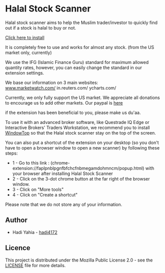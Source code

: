 # Halal Stock Scanner

Halal stock scanner aims to help the Muslim trader/investor to quickly find out if a stock is halal to buy or not.   

[Click here to install](https://ggle.io/3UAq)

It is completely free to use and works for almost any stock. (from the US market only, currently)

We use the IFG (Islamic Finance Guru) standard for maximum allowed quantity rates, however, you can easily change the standard in our extension settings. 

We base our information on 3 main websites:  
www.marketwatch.com/
in.reuters.com/
ycharts.com/

Currently, we only fully support the US market. We appreciate all donations to encourage us to add other markets. Our paypal is [here](https://bit.ly/3iehMeY)

if the extension has been beneficial to you, please make us du'aa.

To use it with an advanced broker software, like Questrade IQ Edge or Interactive Brokers' Traders Workstation, we recommend you to install [WindowTop](https://bityl.co/3k15) so that the Halal stock scanner stay on the top of the screen. 

You can also put a shortcut of the extension on your desktop (so you don't have to open a browser window to open a new scanner) by following these steps: 
* 1 - Go to this link : (chrome-extension://faplpnblpgnfbfchcfnbmegamdohmncm/popup.html) with your browser after installing Halal Stock Scanner    
* 2 - Click on the 3-dot chrome button at the far right of the browser window.  
* 3 - Click on "More tools"  
* 4 - Click on "Create a shortcut"

Please note that we do not store any of your information.  

## Author

* Hadi Yahia - [hadi4172](https://github.com/hadi4172)

## Licence

This project is distributed under the Mozilla Public License 2.0 - see the [LICENSE](LICENSE) file for more details.

